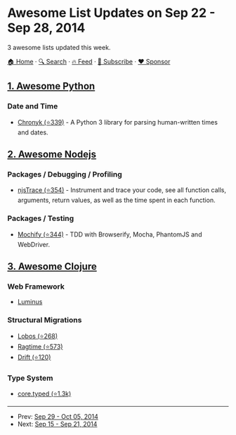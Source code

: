 # Awesome List Updates on Sep 22 - Sep 28, 2014

3 awesome lists updated this week.

[🏠 Home](/README.md) · [🔍 Search](https://www.trackawesomelist.com/search/) · [🔥 Feed](https://www.trackawesomelist.com/week/rss.xml) · [📮 Subscribe](https://trackawesomelist.us17.list-manage.com/subscribe?u=d2f0117aa829c83a63ec63c2f&id=36a103854c) · [❤️  Sponsor](https://github.com/sponsors/theowenyoung)



## [1. Awesome Python](/content/vinta/awesome-python/week/README.md)

### Date and Time

*   [Chronyk (⭐339)](https://github.com/KoffeinFlummi/Chronyk) - A Python 3 library for parsing human-written times and dates.

## [2. Awesome Nodejs](/content/sindresorhus/awesome-nodejs/week/README.md)

### Packages / Debugging / Profiling

*   [njsTrace (⭐354)](https://github.com/valyouw/njstrace) - Instrument and trace your code, see all function calls, arguments, return values, as well as the time spent in each function.

### Packages / Testing

*   [Mochify (⭐344)](https://github.com/mantoni/mochify.js) - TDD with Browserify, Mocha, PhantomJS and WebDriver.

## [3. Awesome Clojure](/content/razum2um/awesome-clojure/week/README.md)

### Web Framework

*   [Luminus](http://www.luminusweb.net/)

### Structural Migrations

*   [Lobos (⭐268)](https://github.com/budu/lobos)
*   [Ragtime (⭐573)](https://github.com/weavejester/ragtime)
*   [Drift (⭐120)](https://github.com/macourtney/drift)

### Type System

*   [core.typed (⭐1.3k)](https://github.com/clojure/core.typed)

---

- Prev: [Sep 29 - Oct 05, 2014](/content/2014/39/README.md)
- Next: [Sep 15 - Sep 21, 2014](/content/2014/37/README.md)
